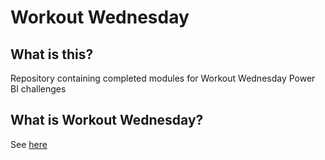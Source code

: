 # Workout Wednesday

## What is this?

Repository containing completed modules for Workout Wednesday Power BI challenges

## What is Workout Wednesday?

See [here](https://workout-wednesday.com/power-bi-challenges/)
